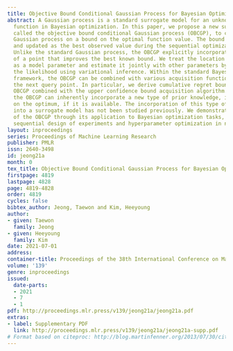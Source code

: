 ```yaml
---
title: Objective Bound Conditional Gaussian Process for Bayesian Optimization
abstract: A Gaussian process is a standard surrogate model for an unknown objective
  function in Bayesian optimization. In this paper, we propose a new surrogate model,
  called the objective bound conditional Gaussian process (OBCGP), to condition a
  Gaussian process on a bound on the optimal function value. The bound is obtained
  and updated as the best observed value during the sequential optimization procedure.
  Unlike the standard Gaussian process, the OBCGP explicitly incorporates the existence
  of a point that improves the best known bound. We treat the location of such a point
  as a model parameter and estimate it jointly with other parameters by maximizing
  the likelihood using variational inference. Within the standard Bayesian optimization
  framework, the OBCGP can be combined with various acquisition functions to select
  the next query point. In particular, we derive cumulative regret bounds for the
  OBCGP combined with the upper confidence bound acquisition algorithm. Furthermore,
  the OBCGP can inherently incorporate a new type of prior knowledge, i.e., the bounds
  on the optimum, if it is available. The incorporation of this type of prior knowledge
  into a surrogate model has not been studied previously. We demonstrate the effectiveness
  of the OBCGP through its application to Bayesian optimization tasks, such as the
  sequential design of experiments and hyperparameter optimization in neural networks.
layout: inproceedings
series: Proceedings of Machine Learning Research
publisher: PMLR
issn: 2640-3498
id: jeong21a
month: 0
tex_title: Objective Bound Conditional Gaussian Process for Bayesian Optimization
firstpage: 4819
lastpage: 4828
page: 4819-4828
order: 4819
cycles: false
bibtex_author: Jeong, Taewon and Kim, Heeyoung
author:
- given: Taewon
  family: Jeong
- given: Heeyoung
  family: Kim
date: 2021-07-01
address:
container-title: Proceedings of the 38th International Conference on Machine Learning
volume: '139'
genre: inproceedings
issued:
  date-parts:
  - 2021
  - 7
  - 1
pdf: http://proceedings.mlr.press/v139/jeong21a/jeong21a.pdf
extras:
- label: Supplementary PDF
  link: http://proceedings.mlr.press/v139/jeong21a/jeong21a-supp.pdf
# Format based on citeproc: http://blog.martinfenner.org/2013/07/30/citeproc-yaml-for-bibliographies/
---
```


